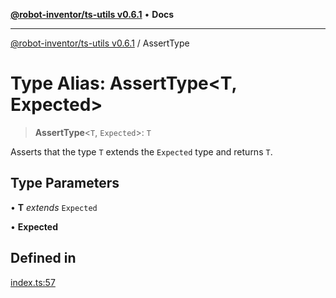 [**@robot-inventor/ts-utils v0.6.1**](../README.md) • **Docs**

***

[@robot-inventor/ts-utils v0.6.1](../README.md) / AssertType

# Type Alias: AssertType\<T, Expected\>

> **AssertType**\<`T`, `Expected`\>: `T`

Asserts that the type `T` extends the `Expected` type and returns `T`.

## Type Parameters

• **T** *extends* `Expected`

• **Expected**

## Defined in

[index.ts:57](https://github.com/Robot-Inventor/ts-utils/blob/ad578980a74251c5f6891ef567f8014ddb560d8a/src/index.ts#L57)
